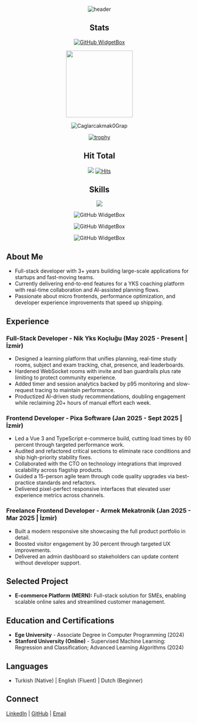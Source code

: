<div align="center">

![header](https://capsule-render.vercel.app/api?type=waving&color=0:EEFF00,100:a82da8&height=300&section=header&text=Caglarcakmak0%20&fontSize=90&animation=fadeIn&fontAlignY=38&desc=Welcome%20to%20%20my%20profile%20&descAlignY=51&descAlign=62)

## Stats
[![GitHub WidgetBox](https://github-widgetbox.vercel.app/api/profile?username=Caglarcakmak0&data=followers,repositories,stars,commits)]()

<img height="180em" src="https://github-readme-stats.vercel.app/api?username=Caglarcakmak0&count_private=true&theme=radical&show_icons=true&hide=stars"/>

![Caglarcakmak0Grap](https://github-readme-activity-graph.vercel.app/graph?username=Caglarcakmak0&hide_border=true&theme=xcode)
  
[![trophy](https://github-profile-trophy.vercel.app/?username=Caglarcakmak0)]([https://github.com/ryo-ma/github-profile-trophy](https://github.com/Caglarcakmak0))
  
  
## Hit Total
![](https://komarev.com/ghpvc/?username=Caglarcakmak0)
[![Hits](https://hits.seeyoufarm.com/api/count/incr/badge.svg?url=https%3A%2F%2Fgithub.com%2FCaglarcakmak0&count_bg=%23FF0071&title_bg=%23555555&icon=&icon_color=%23724040&title=hits&edge_flat=false)]()
  
## Skills

![](https://github-widgetbox.vercel.app/api/skills?names=js,ts,python,mongodb,json,csharp,java&includeNames=true)
  
 ![GitHub WidgetBox](https://github-widgetbox.vercel.app/api/skills?tools=git,npm,nodejs&includeNames=true)
 
 ![GitHub WidgetBox](https://github-widgetbox.vercel.app/api/skills?frameworks=bootstrap,tailwind,react,electron,dotnet&includeNames=true)
  
 ![GitHub WidgetBox](https://github-widgetbox.vercel.app/api/skills?software=linux,vscode,windows&includeNames=true)
  

</div>

## About Me
- Full-stack developer with 3+ years building large-scale applications for startups and fast-moving teams.
- Currently delivering end-to-end features for a YKS coaching platform with real-time collaboration and AI-assisted planning flows.
- Passionate about micro frontends, performance optimization, and developer experience improvements that speed up shipping.

## Experience
### Full-Stack Developer - Nik Yks Koçluğu (May 2025 - Present | İzmir)
- Designed a learning platform that unifies planning, real-time study rooms, subject and exam tracking, chat, presence, and leaderboards.
- Hardened WebSocket rooms with invite and ban guardrails plus rate limiting to protect community experience.
- Added timer and session analytics backed by p95 monitoring and slow-request tracing to maintain performance.
- Productized AI-driven study recommendations, doubling engagement while reclaiming 20+ hours of manual effort each week.

### Frontend Developer - Pixa Software (Jan 2025 - Sept 2025 | İzmir)
- Led a Vue 3 and TypeScript e-commerce build, cutting load times by 60 percent through targeted performance work.
- Audited and refactored critical sections to eliminate race conditions and ship high-priority stability fixes.
- Collaborated with the CTO on technology integrations that improved scalability across flagship products.
- Guided a 15-person agile team through code quality upgrades via best-practice standards and refactors.
- Delivered pixel-perfect responsive interfaces that elevated user experience metrics across channels.

### Freelance Frontend Developer - Armek Mekatronik (Jan 2025 - Mar 2025 | İzmir)
- Built a modern responsive site showcasing the full product portfolio in detail.
- Boosted visitor engagement by 30 percent through targeted UX improvements.
- Delivered an admin dashboard so stakeholders can update content without developer support.

## Selected Project
- **E-commerce Platform (MERN):** Full-stack solution for SMEs, enabling scalable online sales and streamlined customer management.

## Education and Certifications
- **Ege University** - Associate Degree in Computer Programming (2024)
- **Stanford University (Online)** - Supervised Machine Learning: Regression and Classification; Advanced Learning Algorithms (2024)

## Languages
- Turkish (Native) | English (Fluent) | Dutch (Beginner)

## Connect
[LinkedIn](https://www.linkedin.com/in/caglarcakmak0/) | [GitHub](https://github.com/Caglarcakmak0) | [Email](mailto:caglarcakmak0@icloud.com)
